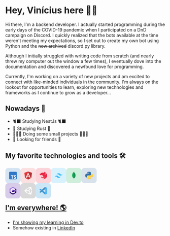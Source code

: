 # Hey, Vinícius here ✌🏽

Hi there, I'm a backend developer. I actually started programming during the early days of the COVID-19 pandemic when I participated on a DnD campaign on Discord. I quickly realized that the bots available at the time weren't meeting my expectations, so I set out to create my own bot using Python and the ~~now archived~~ discord.py library.

Although I initially struggled with writing code from scratch (and nearly threw my computer out the window a few times), I eventually dove into the documentation and discovered a newfound love for programming.

Currently, I'm working on a variety of new projects and am excited to connect with like-minded individuals in the community. I'm always on the lookout for opportunities to learn, exploring new technologies and frameworks as I continue to grow as a developer...

## Nowadays 📅

- 🐈‍⬛ Studying NestJs 🐈‍⬛
- 🦀 Studying Rust 🦀
- 🧑🏽‍💻 Doing some small projects 🧑🏽‍💻
- 🤖 Looking for friends 🤖

## My favorite technologies and tools 🛠️

<div>

<a href="https://www.typescriptlang.org/" target="_blank"><img class="icon" align="left" alt="Typescript" width="48px" src="./src/icons/typescript.svg" />

<a href="https://angular.io/" target="_blank"><img class="icon" align="left" alt="Angular" width="48px" src="./src/icons/angular.svg" />

<a href="https://nestjs.com/" target="_blank"><img class="icon" align="left" alt="NestJs" width="48px" src="./src/icons/nest.svg" />

<a href="https://tailwindcss.com/" target="_blank"><img class="icon" align="left" alt="Tailwind CSS" width="48px" src="./src/icons/tailwindcss.svg" />

<a href="https://www.mongodb.com/" target="_blank"><img class="icon" align="left" alt="MongoDB" width="48px" src="./src/icons/mongodb.svg" />

<a href="https://www.python.org/" target="_blank"><img class="icon" align="left" alt="NestJs" width="48px" src="./src/icons/python.svg" />

</div>

<br />
<br />

<div>

<a href="https://learn.microsoft.com/en-us/dotnet/csharp/" target="_blank"><img class="icon" align="left" alt="C#" width="48px" src="./src/icons/CSharp.svg" />

<a href="https://learn.microsoft.com/en-us/dotnet/csharp/" target="_blank"><img class="icon" align="left" alt="Unity" width="48px" src="./src/icons/unity3d.svg" />

<a href="https://code.visualstudio.com/" target="_blank"><img class="icon" align="left" alt="VSCode" width="48px" src="./src/icons/vscode.svg" />

</div>

<br />
<br />

## I'm everywhere! 🌎

- I'm showing my learning in <a href="https://dev.to/vinic">Dev.to</a>
- Somehow existing in <a href="https://www.linkedin.com/in/vinithalo">LinkedIn</a>

<!--
I wasn't sure where to fit it, but except for a few icons that I made myself, I don't own any of this stuff. Actually found them at Amit Kumar github profile. Go there take a look!

https://github.com/amitkumarhq
-->
